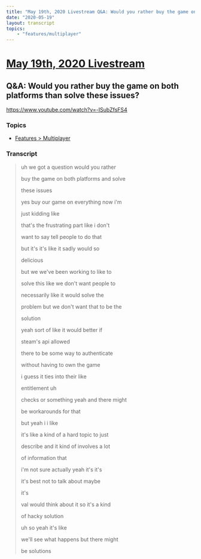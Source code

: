 ```yaml
---
title: "May 19th, 2020 Livestream Q&A: Would you rather buy the game on both platforms than solve these issues?"
date: "2020-05-19"
layout: transcript
topics:
    - "features/multiplayer"
---
```

# [May 19th, 2020 Livestream](../2020-05-19.md)
## Q&A: Would you rather buy the game on both platforms than solve these issues?
https://www.youtube.com/watch?v=-ISubZfsFS4

### Topics
* [Features > Multiplayer](../topics/features/multiplayer.md)

### Transcript

> uh we got a question would you rather
>
> buy the game on both platforms and solve
>
> these issues
>
> yes buy our game on everything now i'm
>
> just kidding like
>
> that's the frustrating part like i don't
>
> want to say tell people to do that
>
> but it's it's like it sadly would so
>
> delicious
>
> but we we've been working to like to
>
> solve this like we don't want people to
>
> necessarily like it would solve the
>
> problem but we don't want that to be the
>
> solution
>
> yeah sort of like it would better if
>
> steam's api allowed
>
> there to be some way to authenticate
>
> without having to own the game
>
> i guess it ties into their like
>
> entitlement uh
>
> checks or something yeah and there might
>
> be workarounds for that
>
> but yeah i i like
>
> it's like a kind of a hard topic to just
>
> describe and it kind of involves a lot
>
> of information that
>
> i'm not sure actually yeah it's it's
>
> it's best not to talk about maybe
>
> it's
>
> val would think about it so it's a kind
>
> of hacky solution
>
> uh so yeah it's like
>
> we'll see what happens but there might
>
> be solutions
>
